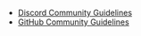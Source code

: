 - [Discord Community Guidelines](https://discord.com/guidelines)
- [GitHub Community Guidelines](https://docs.github.com/en/github/site-policy/github-community-guidelines)
